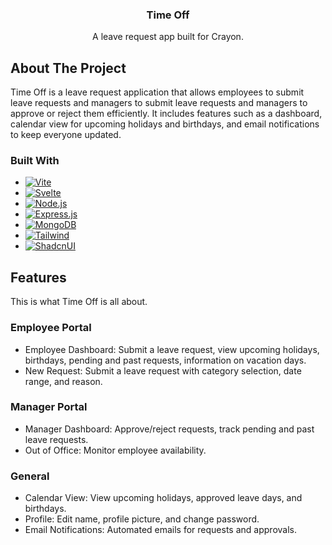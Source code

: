 <!-- PROJECT INFO -->
<div align="center">
<h3 align="center">Time Off</h3>

  <p align="center">
    A leave request app built for Crayon.
    <br />
  </p>
</div>


<!-- ABOUT THE PROJECT -->
## About The Project

Time Off is a leave request application that allows employees to submit leave requests and managers to submit leave requests and managers to approve or reject them efficiently. It includes features such as a dashboard, calendar view for upcoming holidays and birthdays, and email notifications to keep everyone updated.

### Built With

* [![Vite][Vite]][Vite-url]
* [![Svelte][Svelte]][Svelte-url]
* [![Node.js][Node.js]][Node-url]
* [![Express.js][Express.js]][Express-url]
* [![MongoDB][MongoDB]][Mongo-url]
* [![Tailwind][TailwindCSS]][Tailwind-url]
* [![ShadcnUI][Shadcn-svelte]][Shadcn-url]


<!-- FEATURES -->
## Features

This is what Time Off is all about.

### Employee Portal

* Employee Dashboard: Submit a leave request, view upcoming holidays, birthdays, pending and past requests, information on vacation days.
* New Request: Submit a leave request with category selection, date range, and reason.

### Manager Portal

* Manager Dashboard: Approve/reject requests, track pending and past leave requests.
* Out of Office: Monitor employee availability.

### General

* Calendar View: View upcoming holidays, approved leave days, and birthdays.
* Profile: Edit name, profile picture, and change password.
* Email Notifications: Automated emails for requests and approvals.


<!-- MARKDOWN LINKS & IMAGES -->
[Svelte]: https://img.shields.io/badge/Svelte-4A4A55?style=for-the-badge&logo=svelte
[Svelte-url]: https://svelte.dev/
[Vite]: https://img.shields.io/badge/Vite-646CFF?style=for-the-badge&logo=Vite&logoColor=white
[Vite-url]: https://vite.dev/
[Node.js]: https://img.shields.io/badge/node.js-339933?style=for-the-badge&logo=Node.js&logoColor=white
[Node-url]: https://nodejs.org/en
[Express.js]: https://img.shields.io/badge/express.js-000000?style=for-the-badge&logo=express&logoColor=white
[Express-url]: https://expressjs.com/
[MongoDB]: https://img.shields.io/badge/-MongoDB-13aa52?style=for-the-badge&logo=mongodb&logoColor=white
[Mongo-url]: https://www.mongodb.com/
[TailwindCSS]: https://img.shields.io/badge/tailwindcss-%2338B2AC.svg?style=for-the-badge&logo=tailwind-css&logoColor=white
[Tailwind-url]: https://tailwindcss.com/
[Shadcn-svelte]: https://img.shields.io/badge/shadcn/ui-000000?style=for-the-badge&logo=shadcn/ui&logoColor=white
[Shadcn-url]: https://www.shadcn-svelte.com/